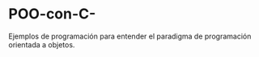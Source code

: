 # POO-con-C-
Ejemplos de programación para entender el paradigma de programación orientada a objetos.
